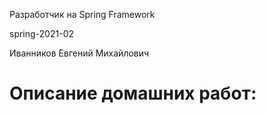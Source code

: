 Разработчик на Spring Framework

spring-2021-02

Иванников Евгений Михайлович

# Описание домашних работ:
